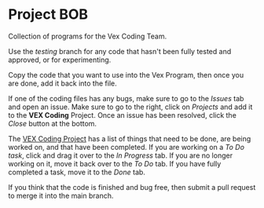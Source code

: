# Project BOB
Collection of programs for the Vex Coding Team.

Use the *testing* branch for any code that hasn't been fully tested and approved, or for
experimenting.

Copy the code that you want to use into the Vex Program, then once you are done, add it back into the file.

If one of the coding files has any bugs, make sure to go to the *Issues* tab and open an issue. Make sure to
go to the right, click on *Projects* and add it to the **VEX Coding** Project.
Once an issue has been resolved, click the *Close* button at the bottom.

The [VEX Coding Project](https://github.com/rockwayrobotics/vexprograms/projects/1) has a list of things that need to be done, are being
worked on, and that have been completed.
If you are working on a *To Do task*, click and drag it over to the *In Progress* tab. If you are no longer working on it, move it
back over to the *To Do* tab. If you have fully completed a task, move it to the *Done* tab.

If you think that the code is finished and bug free, then submit a pull request to merge it into the main branch.
